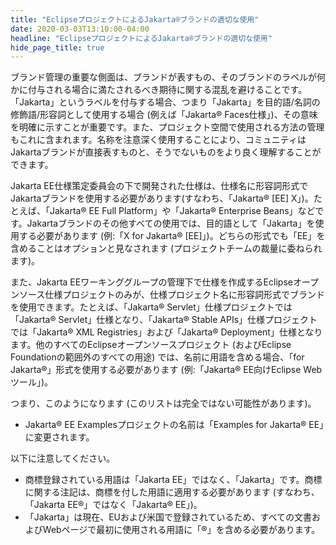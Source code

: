 ```yaml
---
title: "EclipseプロジェクトによるJakarta®ブランドの適切な使用"
date: 2020-03-03T13:10:00-04:00
headline: "EclipseプロジェクトによるJakarta®ブランドの適切な使用"
hide_page_title: true
---
```


ブランド管理の重要な側面は、ブランドが表すもの、そのブランドのラベルが何かに付与される場合に満たされるべき期待に関する混乱を避けることです。「Jakarta」というラベルを付与する場合、つまり「Jakarta」を目的語/名詞の修飾語/形容詞として使用する場合 (例えば「Jakarta® Faces仕様」)、その意味を明確に示すことが重要です。また、プロジェクト空間で使用される方法の管理もこれに含まれます。名称を注意深く使用することにより、コミュニティはJakartaブランドが直接表すものと、そうでないものをより良く理解することができます。

Jakarta EE仕様策定委員会の下で開発された仕様は、仕様名に形容詞形式でJakartaブランドを使用する必要があります(すなわち、「Jakarta® [EE] X」)。たとえば、「Jakarta® EE Full Platform」や「Jakarta® Enterprise Beans」などです。Jakartaブランドのその他すべての使用では、目的語として「Jakarta」を使用する必要があります (例:「X for Jakarta® [EE]」)。どちらの形式でも「EE」を含めることはオプションと見なされます (プロジェクトチームの裁量に委ねられます)。

また、Jakarta EEワーキンググループの管理下で仕様を作成するEclipseオープンソース仕様プロジェクトのみが、仕様プロジェクト名に形容詞形式でブランドを使用できます。たとえば、「Jakarta® Servlet」仕様プロジェクトでは「Jakarta® Servlet」仕様となり、「Jakarta® Stable APIs」仕様プロジェクトでは「Jakarta® XML Registries」および「Jakarta® Deployment」仕様となります。他のすべてのEclipseオープンソースプロジェクト (およびEclipse Foundationの範囲外のすべての用途) では、名前に用語を含める場合、「for Jakarta®」形式を使用する必要があります (例:「Jakarta® EE向けEclipse Webツール」)。 

つまり、このようになります (このリストは完全ではない可能性があります)。

* Jakarta® EE Examplesプロジェクトの名前は「Examples for Jakarta® EE」に変更されます。

以下に注意してください。

* 商標登録されている用語は「Jakarta EE」ではなく、「Jakarta」です。商標に関する注記は、商標を付した用語に適用する必要があります (すなわち、「Jakarta EE®」ではなく「Jakarta® EE」)。
* 「Jakarta」は現在、EUおよび米国で登録されているため、すべての文書およびWebページで最初に使用される用語に「®」を含める必要があります。
